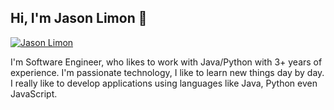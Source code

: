 ## Hi, I'm Jason Limon 👋

[![Jason Limon](https://img.shields.io/badge/LinkedIn-0077B5?style=for-the-badge&logo=linkedin&logoColor=white)](https://mx.linkedin.com/in/jason-limon-bab886170)

I'm  Software Engineer, who likes to work with Java/Python with 3+ years of experience.
I'm passionate technology, I like to learn new things day by day. I really like to develop applications using languages like Java, Python even JavaScript.

